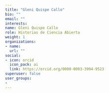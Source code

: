 ```yaml
---
title: "Gleni Quispe Callo"
bio: ""
email: ""
interests:
name: Gleni Quispe Callo
role: Historias de Ciencia Abierta
weight: 1
organizations:
- name: 
  url: ""
social:
- icon: orcid
  icon_pack: ai
  link: https://orcid.org/0000-0003-3994-9523
superuser: false
user_groups:
- 
---
```


